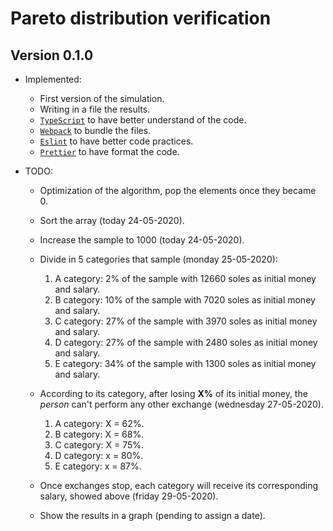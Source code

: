 # Pareto distribution verification

## Version 0.1.0

- Implemented:
  - First version of the simulation.
  - Writing in a file the results.
  - [`TypeScript`](https://www.typescriptlang.org/) to have better understand of the code.
  - [`Webpack`](https://webpack.js.org/) to bundle the files.
  - [`Eslint`](https://eslint.org/) to have better code practices.
  - [`Prettier`](https://eslint.org/) to have format the code.

- TODO:
  - Optimization of the algorithm, pop the elements once they became 0.
  - Sort the array (today 24-05-2020).
  - Increase the sample to 1000 (today 24-05-2020).
  - Divide in 5 categories that sample (monday 25-05-2020):

    1. A category: 2% of the sample with 12660 soles as initial money and salary.
    2. B category: 10% of the sample with 7020 soles as initial money and salary.
    3. C category: 27% of the sample with 3970 soles as initial money and salary.
    4. D category: 27% of the sample with 2480 soles as initial money and salary.
    5. E category: 34% of the sample with 1300 soles as initial money and salary.
  
  - According to its category, after losing **X%** of its initial money, the _person_ can't perform any other exchange (wednesday 27-05-2020).

    1. A category: X = 62%.
    2. B category: X = 68%.
    3. C category: X = 75%.
    4. D category: x = 80%.
    5. E category: x = 87%.

  - Once exchanges stop, each category will receive its corresponding salary, showed above (friday 29-05-2020).
  - Show the results in a graph (pending to assign a date).
